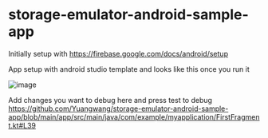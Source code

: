 # storage-emulator-android-sample-app


Initially setup with https://firebase.google.com/docs/android/setup



App setup with android studio template and looks like this once you run it 

![image](https://user-images.githubusercontent.com/11743511/184977257-e18ec17e-f8d3-43ac-8170-7dadd0a77b57.png)

Add changes you want to debug here and press test to debug https://github.com/Yuangwang/storage-emulator-android-sample-app/blob/main/app/src/main/java/com/example/myapplication/FirstFragment.kt#L39
